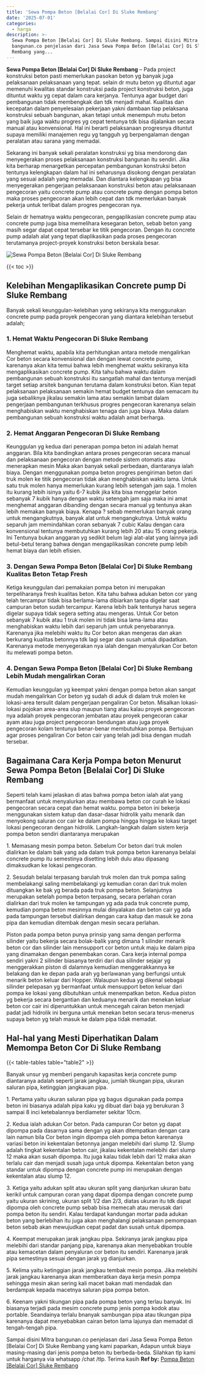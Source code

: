 ```yaml
---
title: 'Sewa Pompa Beton [Belalai Cor] Di Sluke Rembang'
date: '2025-07-01'
categories:
  - harga
description: >-
  Sewa Pompa Beton [Belalai Cor] Di Sluke Rembang. Sampai disini Mitra
  bangunan.co penjelasan dari Jasa Sewa Pompa Beton [Belalai Cor] Di Sluke
  Rembang yang...
---
```


**Sewa Pompa Beton \[Belalai Cor\] Di Sluke Rembang** – Pada project konstruksi beton pasti memerlukan pasokan beton yg banyak juga pelaksanaan pelaksanaan yang tepat. selain dr mutu beton yg dituntut agar memenuhi kwalitas standar konstruksi pada project konstruksi beton, juga dituntut waktu yg cepat dalam cara kerjanya. Tentunya agar budget dari pembangunan tidak membengkak dan tdk menjadi mahal. Kualitas dan kecepatan dalam penyelesaian pekerjaan yakni dambaan tiap pelaksana konstruksi sebuah bangunan, akan tetapi untuk menempuh mutu beton yang baik juga waktu progres yg cepat tentunya tdk bisa dijalankan secara manual atau konvensional. Hal ini berarti pelaksanaan progresnya dituntut supaya memiliki manajemen regu yg tangguh yg berpengalaman dengan peralatan atau sarana yang memadai.

Sekarang ini banyak sekali peralatan konstruksi yg bisa mendorong dan menyegerakan proses pelaksanaan konstruksi bangunan itu sendiri. Jika kita berharap menargetkan percepatan pembangunan konstruksi beton tentunya kelengkapan dalam hal ini seharusnya disokong dengan peralatan yang sesuai adalah yang memadai. Dan diantara kelengkapan yg bisa menyegerakan pengerjaan pelaksanaan konstruksi beton atau pelaksanaan pengecoran yaitu concrete pump atau concrete pump dengan pompa beton maka proses pengecoran akan lebih cepat dan tdk memerlukan banyak pekerja untuk terlibat dalam progres pengecoran nya.

Selain dr hematnya waktu pengecoran, pengaplikasian concrete pump atau concrete pump juga bisa memelihara kesegaran beton, sebab beton yang masih segar dapat cepat tersebar ke titik pengecoran. Dengan itu concrete pump adalah alat yang tepat diaplikasikan pada proses pengecoran terutamanya project-proyek konstruksi beton berskala besar.

![Sewa Pompa Beton [Belalai Cor] Di Sluke Rembang](/images/sewa-concrete-pump-24.png)

{{< toc >}}

## Kelebihan Mengaplikasikan Concrete pump Di Sluke Rembang

Banyak sekali keunggulan-kelebihan yang sekiranya kita menggunakan concrete pump pada proyek pengecoran yang diantara kelebihan tersebut adalah;

### 1\. Hemat Waktu Pengecoran Di Sluke Rembang

Menghemat waktu, apabila kita perhitungkan antara metode mengalirkan Cor beton secara konvensional dan dengan lewat concrete pump, karenanya akan kita temui bahwa lebih menghemat waktu sekiranya kita mengaplikasikan concrete pump. Kita tahu bahwa waktu dalam pembangunan sebuah konstruksi itu sangatlah mahal dan tentunya menjadi target setiap arsitek bangunan terutama dalam konstruksi beton. Kian tepat pelaksanaan pelaksanaan semakin hemat budget tentunya dan semacam itu juga sebaliknya jikalau semakin lama atau semakin lambat dalam pengerjaan pembangunan terkhusus progres pengecoran karenanya selain menghabiskan waktu menghabiskan tenaga dan juga biaya. Maka dalam pembangunan sebuah konstruksi waktu adalah amat berharga.

### 2\. Hemat Anggaran Pengecoran Di Sluke Rembang

Keunggulan yg kedua dari penerapan pompa beton ini adalah hemat anggaran. Bila kita bandingkan antara proses pengecoran secara manual dan pelaksanaan pengecoran dengan metode sistem otomatis atau menerapkan mesin Maka akan banyak sekali perbedaan, diantaranya ialah biaya. Dengan menggunakan pompa beton progres pengiriman beton dari truk molen ke titik pengecoran tidak akan menghabiskan waktu lama. Untuk satu truk molen hanya memerlukan kurang lebih setengah jam saja. 1 molen itu kurang lebih isinya yaitu 6-7 kubik jika kita bisa menggelar beton sebanyak 7 kubik hanya dengan waktu setengah jam saja maka ini amat menghemat anggaran dibanding dengan secara manual yg tentunya akan lebih memakan banyak biaya. Kenapa ? sebab memerlukan banyak orang untuk mengangkutnya, banyak alat untuk mengangkutnya. Untuk waktu separuh jam memindahkan coran sebanyak 7 cubic Kalau dengan cara konvensional tentunya membutuhkan kurang lebih 20 atau 15 orang pekerja. Ini Tentunya bukan anggaran yg sedikit belum lagi alat-alat yang lainnya jadi betul-betul terang bahwa dengan mengaplikasikan concrete pump lebih hemat biaya dan lebih efisien.

### 3\. Dengan Sewa Pompa Beton \[Belalai Cor\] Di Sluke Rembang Kualitas Beton Tetap Fresh

Ketiga keunggulan dari pemakaian pompa beton ini merupakan terpeliharanya fresh kualitas beton. Kita tahu bahwa adukan beton cor yang telah tercampur tidak bisa berlama-lama dibiarkan tanpa digelar saat campuran beton sudah tercampur. Karena lebih baik tentunya harus segera digelar supaya tidak segera setting atau mengeras. Untuk Cor beton sebanyak 7 kubik atau 1 truk molen ini tidak bisa lama-lama atau menghabiskan waktu lebih dari separuh jam untuk penyebarannya. Karenanya jika melebihi waktu itu Cor beton akan mengeras dan akan berkurang kualitas betonnya tdk lagi segar dan susah untuk dipadatkan. Karenanya metode menyegerakan nya ialah dengan menyalurkan Cor beton itu melewati pompa beton.

### 4\. Dengan Sewa Pompa Beton \[Belalai Cor\] Di Sluke Rembang Lebih Mudah mengalirkan Coran

Kemudian keunggulan yg keempat yakni dengan pompa beton akan sangat mudah mengalirkan Cor beton yg sudah di aduk di dalam truk molen ke lokasi-area tersulit dalam pengerjaan pengaliran Cor beton. Misalkan lokasi-lokasi pojokan area-area slup maupun tiang atau kalau proyek pengecoran nya adalah proyek pengecoran jembatan atau proyek pengecoran cakar ayam atau juga project pengecoran bendungan atau juga proyek pengecoran kolam tentunya benar-benar membutuhkan pompa. Bertujuan agar proses pengaliran Cor beton cair yang telah jadi bisa dengan mudah tersebar.

## Bagaimana Cara Kerja Pompa beton Menurut Sewa Pompa Beton \[Belalai Cor\] Di Sluke Rembang

Seperti telah kami jelaskan di atas bahwa pompa beton ialah alat yang bermanfaat untuk menyalurkan atau membawa beton cor curah ke lokasi pengecoran secara cepat dan hemat waktu. pompa beton ini bekerja menggunakan sistem katup dan dasar-dasar hidrolik yaitu menarik dan menyokong saluran cor cair ke dalam pompa hingga hingga ke lokasi target lokasi pengecoran dengan hidrolik. Langkah-langkah dalam sistem kerja pompa beton sendiri diantaranya merupakan

1\. Memasang mesin pompa beton. Sebelum Cor beton dari truk molen dialirkan ke dalam bak yang ada dalam truk pompa beton karenanya belalai concrete pump itu semestinya disetting lebih dulu atau dipasang dimaksudkan ke lokasi pengecoran.

2\. Sesudah belalai terpasang barulah truk molen dan truk pompa saling membelakangi saling membelakangi yg kemudian coran dari truk molen dituangkan ke bak yg berada pada truk pompa beton. Selanjutnya merupakan setelah pompa beton terpasang, secara perlahan coran dialirkan dari truk molen ke tampungan yg ada pada truk concrete pump, kemudian pompa beton mesinnya mulai dinyalakan dan beton cair yg ada pada tampungan tersebut dialirkan dengan cara katup dan masuk ke zona pipa dan kemudian ditembak dengan mesin secara perlahan.

Piston pada pompa beton punya prinsip yang sama dengan performa silinder yaitu bekerja secara bolak-balik yang dimana 1 silinder menarik beton cor dan silinder lain mensupport cor beton untuk maju ke dalam pipa yang dinamakan dengan penembakan coran. Cara kerja internal pompa sendiri yakni 2 silinder biasanya terdiri dari dua silinder sejajar yg menggerakkan piston di dalamnya kemudian menggerakkannya ke belakang dan ke depan pada arah yg berlawanan yang berfungsi untuk menarik beton keluar dari Hopper. Walaupun kedua yg dikenal sebagai silinder pelepasan yg bermanfaat untuk mensupport beton keluar dari pompa ke lokasi yang dibutuhkan untuk menempatkan beton. Kedua piston yg bekerja secara bergantian dan keduanya menarik dan menekan keluar beton cor cair ini diperuntukkan untuk mencegah cairan beton menjadi padat jadi hidrolik ini berguna untuk menekan beton secara terus-menerus supaya beton yg telah masuk ke dalam pipa tidak memadat.

## Hal-hal yang Mesti Diperhatikan Dalam Memompa Beton Cor Di Sluke Rembang

{{< table-tables table="table2" >}}

Banyak unsur yg memberi pengaruh kapasitas kerja concrete pump diantaranya adalah seperti jarak jangkau, jumlah tikungan pipa, ukuran saluran pipa, ketinggian jangkauan pipa.

1\. Pertama yaitu ukuran saluran pipa yg bagus digunakan pada pompa beton ini biasanya adalah pipa kaku yg dibuat dari baja yg berukuran 3 sampai 8 inci ketebalannya berdiameter sekitar 10cm.

2\. Kedua ialah adukan Cor beton. Pada campuran Cor beton yg dapat dipompa pada dasarnya sama dengan yg akan ditempatkan dengan cara lain namun bila Cor beton ingin dipompa oleh pompa beton karenanya variasi beton ini kekentalan betonnya jangan melebihi dari slump 12. Slump adalah tingkat kekentalan beton cair, jikalau kekentalan melebihi dari slump 12 maka akan susah dipompa. Itu juga kalau tidak lebih dari 12 maka akan terlalu cair dan menjadi susah juga untuk dipompa. Kekentalan beton yang standar untuk dipompa dengan concrete pump ini merupakan dengan kekentalan atau slump 12.

3\. Ketiga yaitu adukan split atau ukuran split yang dianjurkan ukuran batu kerikil untuk campuran coran yang dapat dipompa dengan concrete pump yaitu ukuran skrining, ukuran split 1/2 dan 2/3, diatas ukuran itu tdk dapat dipompa oleh concrete pump sebab bisa memecah atau merusak dari pompa beton itu sendiri. Kalau terdapat kandungan mortar pada adukan beton yang berlebihan itu juga akan menghalangi pelaksanaan pemompaan beton sebab akan mewujudkan cepat padat dan susah untuk dipompa.

4\. Keempat merupakan jarak jangkau pipa. Sekiranya jarak jangkau pipa melebihi dari standar panjang pipa, karenanya akan menyebabkan trouble atau kemacetan dalam penyaluran cor beton itu sendiri. Karenanya jarak pipa semestinya sesuai dengan jarak yg dianjurkan.

5\. Kelima yaitu ketinggian jarak jangkau tembak mesin pompa. Jika melebihi jarak jangkau karenanya akan memberatkan daya kerja mesin pompa sehingga mesin akan sering kali macet bakan mati mendadak dan berdampak kepada macetnya saluran pipa pompa beton.

6\. Keenam yakni tikungan pipa pada pompa beton yang terlau banyak. Ini biasanya terjadi pada mesim concrete pump jenis pompa kodok atau portable. Seandainya terlalu bnanyak sambungan pipa atau tikungan pipa karenanya dapat menyebabkan cairan beton lama lajunya dan memadat di tengah-tengah pipa.

Sampai disini Mitra bangunan.co penjelasan dari Jasa Sewa Pompa Beton \[Belalai Cor\] Di Sluke Rembang yang kami paparkan, Adapun untuk biaya masing-masing dari jenis pompa beton itu berbeda-beda. Silahkan tlp kami untuk harganya via whatsapp /chat /tlp. Terima kasih
**Ref by:** [Pompa Beton [Belalai Cor] Sluke Rembang](https://id.wikipedia.org/wiki/Pompa)
